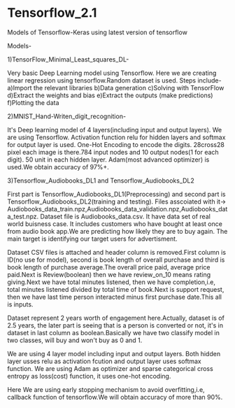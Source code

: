 # Tensorflow_2.1
Models of Tensorflow-Keras using latest version of tensorflow

Models-

1)TensorFlow_Minimal_Least_squares_DL-
                                      
Very basic Deep Learning model using Tensorflow. Here we are creating linear regression using tensorflow.Random dataset is used.
Steps include-
a)Import the relevant libraries
b)Data generation
c)Solving with TensorFlow
d)Extract the weights and bias
e)Extract the outputs (make predictions)
f)Plotting the data

2)MNIST_Hand-Writen_digit_recognition-

It's Deep learning model of 4 layers(including input and output layers). We are using Tensorflow. Activation function relu for hidden layers and softmax for output layer is used. One-Hot Encoding to encode the digits. 28cross28 pixel each image is there.784 input nodes and 10 output nodes(1 for each digit). 50 unit in each hidden layer. Adam(most advanced optimizer) is used.We obtain accuracy of 97%+.

3)Tensorflow_Audiobooks_DL1 and Tensorflow_Audiobooks_DL2

First part is Tensorflow_Audiobooks_DL1(Preprocessing) and second part is Tensorflow_Audiobooks_DL2(training and testing).
Files asscoiated with it-> Audiobooks_data_train.npz,Audiobooks_data_validation.npz,Audiobooks_data_test.npz.
Dataset file is Audiobooks_data.csv.
It have data set of real world buisness case. It includes customers who have bought at least once from audio book app.We are predicting how likely they are to buy again. The main target is identifying our target users for advertisment.

Dataset CSV files is attached and header column is removed.First column is ID(no use for model), second is book length of overall purchase and third is book length of purchase average.The overall price paid, average price paid.Next is Review(boolean) then we have review_on_10 means rating giving.Next we have total minutes listened, then we have completion,i.e, total minutes listened divided by total time of book.Next is support request, then we have last time person interacted minus first purchase date.This all is inputs.

Dataset represent 2 years worth of engagement here.Actually, dataset is of 2.5 years, the later part is seeing that is a person is converted or not, it's in dataset in last column as boolean.Basically we have two classify model in two classes, will buy and won't buy as 0 and 1.

We are using 4 layer model including input and output layers. Both hidden layer usses relu as activation fcution and output layer uses softmax function. We are using Adam as optimizer and sparse categorical cross entropy as loss(cost) function, it uses one-hot encoding.

Here We are using early stopping mechanism to avoid overfitting,i.e, callback function of tensorflow.We will obtain accuracy of more than 90%.
